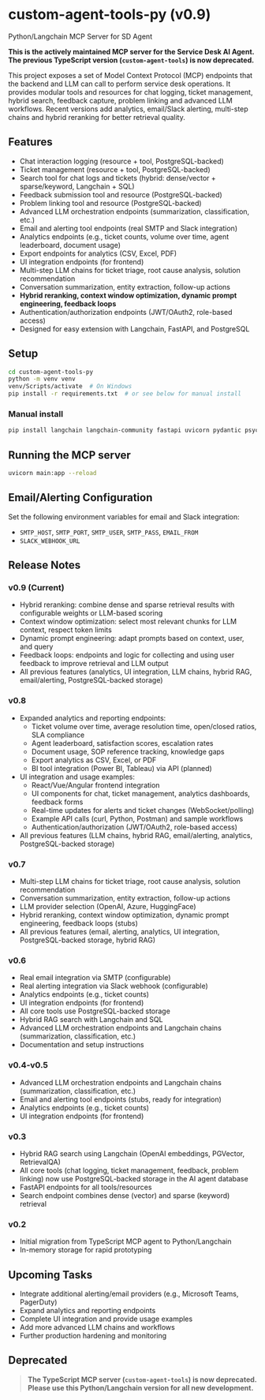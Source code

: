 # custom-agent-tools-py (v0.9)

Python/Langchain MCP Server for SD Agent

**This is the actively maintained MCP server for the Service Desk AI Agent. The previous TypeScript version (`custom-agent-tools`) is now deprecated.**

This project exposes a set of Model Context Protocol (MCP) endpoints that the backend and LLM can call to perform service desk operations.  It provides modular tools and resources for chat logging, ticket management, hybrid search, feedback capture, problem linking and advanced LLM workflows.  Recent versions add analytics, email/Slack alerting, multi-step chains and hybrid reranking for better retrieval quality.

## Features

- Chat interaction logging (resource + tool, PostgreSQL-backed)
- Ticket management (resource + tool, PostgreSQL-backed)
- Search tool for chat logs and tickets (hybrid: dense/vector + sparse/keyword, Langchain + SQL)
- Feedback submission tool and resource (PostgreSQL-backed)
- Problem linking tool and resource (PostgreSQL-backed)
- Advanced LLM orchestration endpoints (summarization, classification, etc.)
- Email and alerting tool endpoints (real SMTP and Slack integration)
- Analytics endpoints (e.g., ticket counts, volume over time, agent leaderboard, document usage)
- Export endpoints for analytics (CSV, Excel, PDF)
- UI integration endpoints (for frontend)
- Multi-step LLM chains for ticket triage, root cause analysis, solution recommendation
- Conversation summarization, entity extraction, follow-up actions
- **Hybrid reranking, context window optimization, dynamic prompt engineering, feedback loops**
- Authentication/authorization endpoints (JWT/OAuth2, role-based access)
- Designed for easy extension with Langchain, FastAPI, and PostgreSQL

## Setup

```bash
cd custom-agent-tools-py
python -m venv venv
venv/Scripts/activate  # On Windows
pip install -r requirements.txt  # or see below for manual install
```

### Manual install

```bash
pip install langchain langchain-community fastapi uvicorn pydantic psycopg2-binary
```

## Running the MCP server

```bash
uvicorn main:app --reload
```

## Email/Alerting Configuration

Set the following environment variables for email and Slack integration:

- `SMTP_HOST`, `SMTP_PORT`, `SMTP_USER`, `SMTP_PASS`, `EMAIL_FROM`
- `SLACK_WEBHOOK_URL`

## Release Notes

### v0.9 (Current)

- Hybrid reranking: combine dense and sparse retrieval results with configurable weights or LLM-based scoring
- Context window optimization: select most relevant chunks for LLM context, respect token limits
- Dynamic prompt engineering: adapt prompts based on context, user, and query
- Feedback loops: endpoints and logic for collecting and using user feedback to improve retrieval and LLM output
- All previous features (analytics, UI integration, LLM chains, hybrid RAG, email/alerting, PostgreSQL-backed storage)

### v0.8

- Expanded analytics and reporting endpoints:
  - Ticket volume over time, average resolution time, open/closed ratios, SLA compliance
  - Agent leaderboard, satisfaction scores, escalation rates
  - Document usage, SOP reference tracking, knowledge gaps
  - Export analytics as CSV, Excel, or PDF
  - BI tool integration (Power BI, Tableau) via API (planned)
- UI integration and usage examples:
  - React/Vue/Angular frontend integration
  - UI components for chat, ticket management, analytics dashboards, feedback forms
  - Real-time updates for alerts and ticket changes (WebSocket/polling)
  - Example API calls (curl, Python, Postman) and sample workflows
  - Authentication/authorization (JWT/OAuth2, role-based access)
- All previous features (LLM chains, hybrid RAG, email/alerting, analytics, PostgreSQL-backed storage)

### v0.7

- Multi-step LLM chains for ticket triage, root cause analysis, solution recommendation
- Conversation summarization, entity extraction, follow-up actions
- LLM provider selection (OpenAI, Azure, HuggingFace)
- Hybrid reranking, context window optimization, dynamic prompt engineering, feedback loops (stubs)
- All previous features (email, alerting, analytics, UI integration, PostgreSQL-backed storage, hybrid RAG)

### v0.6

- Real email integration via SMTP (configurable)
- Real alerting integration via Slack webhook (configurable)
- Analytics endpoints (e.g., ticket counts)
- UI integration endpoints (for frontend)
- All core tools use PostgreSQL-backed storage
- Hybrid RAG search with Langchain and SQL
- Advanced LLM orchestration endpoints and Langchain chains (summarization, classification, etc.)
- Documentation and setup instructions

### v0.4-v0.5

- Advanced LLM orchestration endpoints and Langchain chains (summarization, classification, etc.)
- Email and alerting tool endpoints (stubs, ready for integration)
- Analytics endpoints (e.g., ticket counts)
- UI integration endpoints (for frontend)

### v0.3

- Hybrid RAG search using Langchain (OpenAI embeddings, PGVector, RetrievalQA)
- All core tools (chat logging, ticket management, feedback, problem linking) now use PostgreSQL-backed storage in the AI agent database
- FastAPI endpoints for all tools/resources
- Search endpoint combines dense (vector) and sparse (keyword) retrieval

### v0.2

- Initial migration from TypeScript MCP agent to Python/Langchain
- In-memory storage for rapid prototyping

## Upcoming Tasks

- Integrate additional alerting/email providers (e.g., Microsoft Teams, PagerDuty)
- Expand analytics and reporting endpoints
- Complete UI integration and provide usage examples
- Add more advanced LLM chains and workflows
- Further production hardening and monitoring

## Deprecated

> **The TypeScript MCP server (`custom-agent-tools`) is now deprecated. Please use this Python/Langchain version for all new development.**
